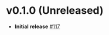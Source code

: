 # v0.1.0 (Unreleased)

* **Initial release** [#117](https://github.com/patrickcping/pingone-go-sdk-v2/pull/117)